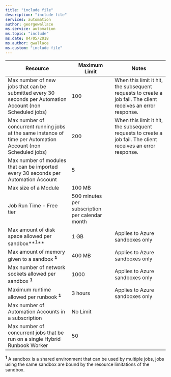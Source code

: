 ```yaml
---
title: "include file"
description: "include file"
services: automation
author: georgewallace
ms.service: automation
ms.topic: "include"
ms.date: 04/05/2018
ms.author: gwallace
ms.custom: "include file"
---
```


| Resource | Maximum Limit |Notes|
| --- | --- |---|
| Max number of new jobs that can be submitted every 30 seconds per Automation Account (non Scheduled jobs) |100 |When this limit it hit, the subsequent requests to create a job fail. The client receives an error response.|
| Max number of concurrent running jobs at the same instance of time per Automation Account (non Scheduled jobs) |200 |When this limit it hit, the subsequent requests to create a job fail. The client receives an error response.|
| Max number of modules that can be imported every 30 seconds per Automation Account |5 ||
| Max size of a Module |100 MB ||
| Job Run Time - Free tier |500 minutes per subscription per calendar month ||
| Max amount of disk space allowed per sandbox**<sup>1</sup>** |1 GB |Applies to Azure sandboxes only|
| Max amount of memory given to a sandbox **<sup>1</sup>** |400 MB |Applies to Azure sandboxes only|
| Max number of network sockets allowed per sandbox **<sup>1</sup>** |1000 |Applies to Azure sandboxes only|
| Maximum runtime allowed per runbook  **<sup>1</sup>** |3 hours |Applies to Azure sandboxes only|
| Max number of Automation Accounts in a subscription |No Limit ||
|Max number of concurrent jobs that be run on a single Hybrid Runbook Worker|50 ||

**<sup>1</sup>** A sandbox is a shared environment that can be used by multiple jobs, jobs using the same sandbox are bound by the resource limitations of the sandbox.
